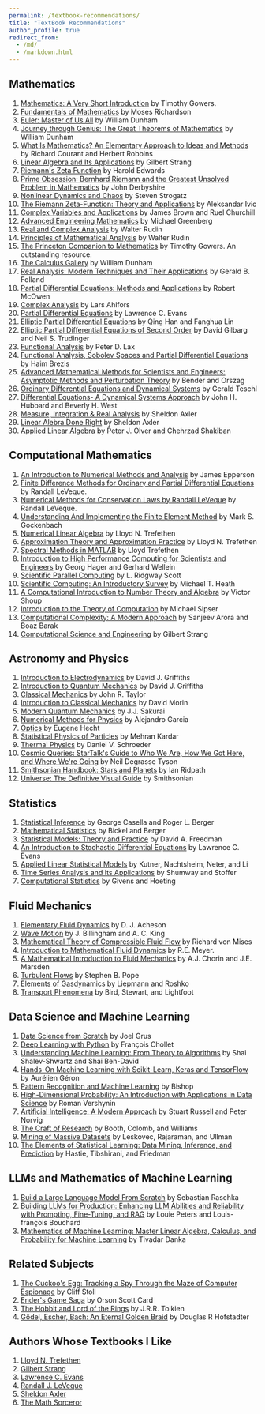 ```yaml
---
permalink: /textbook-recommendations/
title: "TextBook Recommendations"
author_profile: true
redirect_from: 
  - /md/
  - /markdown.html
---
```


## Mathematics

1. [Mathematics: A Very Short Introduction](http://www.amazon.com/Mathematics-Short-Introduction-Timothy-Gowers/dp/0192853619/ref=sr_1_1?s=books&ie=UTF8&qid=1460313156&sr=1-1&keywords=Mathematics+A+very+short+introduction) by Timothy Gowers.
2. [Fundamentals of Mathematics](http://www.amazon.com/Fundamentals-Mathematics-Moses-Richardson-Leonard/dp/0023996900/ref=sr_1_1?s=books&ie=UTF8&qid=1460313204&sr=1-1&keywords=Fundamentals+of+Mathematics+moses) by Moses Richardson
3. [Euler: Master of Us All](http://www.amazon.com/Euler-Master-Dolciani-Mathematical-Expositions/dp/0883853280/ref=sr_1_1?s=books&ie=UTF8&qid=1460313245&sr=1-1&keywords=Euler+master+of+us+all) by William Dunham
4. [Journey through Genius: The Great Theorems of Mathematics](http://www.amazon.com/Journey-through-Genius-Theorems-Mathematics/dp/014014739X/ref=sr_1_1?s=books&ie=UTF8&qid=1460313277&sr=1-1&keywords=Journey+through+Genius) by William Dunham
5. [What Is Mathematics? An Elementary Approach to Ideas and Methods](http://www.amazon.com/Mathematics-Elementary-Approach-Ideas-Methods/dp/0195105192/ref=sr_1_1?s=books&ie=UTF8&qid=1460313352&sr=1-1&keywords=What+is+Mathematics%3F) by Richard Courant and Herbert Robbins
6. [Linear Algebra and Its Applications](http://www.amazon.com/Linear-Algebra-Its-Applications-4th/dp/0030105676/ref=sr_1_3?s=books&ie=UTF8&qid=1460313383&sr=1-3&keywords=linear+algebra+strang) by Gilbert Strang
7. [Riemann's Zeta Function](http://www.amazon.com/Riemanns-Zeta-Function-Harold-Edwards/dp/0486417409/ref=sr_1_1?s=books&ie=UTF8&qid=1460313437&sr=1-1&keywords=Riemann%27s+Zeta+Function) by Harold Edwards
8. [Prime Obsession: Bernhard Riemann and the Greatest Unsolved Problem in Mathematics](http://www.amazon.com/Prime-Obsession-Bernhard-Greatest-Mathematics/dp/0452285259/ref=sr_1_2?s=books&rps=1&ie=UTF8&qid=1460313469&sr=1-2&keywords=Prime+Obsession) by John Derbyshire
9. [Nonlinear Dynamics and Chaos](http://www.amazon.com/Nonlinear-Dynamics-Chaos-Applications-Nonlinearity/dp/0813349109/ref=sr_1_1?s=books&ie=UTF8&qid=1460313505&sr=1-1&keywords=Nonlinear+Dynamics+and+Chaos) by Steven Strogatz
10. [The Riemann Zeta-Function: Theory and Applications](http://www.amazon.com/Riemann-Zeta-Function-Theory-Applications-Mathematics/dp/0486428133/ref=sr_1_2?s=books&ie=UTF8&qid=1460313549&sr=1-2&keywords=The+Riemann+Zeta-Function) by Aleksandar Ivic
11. [Complex Variables and Applications](http://www.amazon.com/Complex-Variables-Applications-James-Brown/dp/0073051942/ref=sr_1_2?s=books&ie=UTF8&qid=1460313577&sr=1-2&keywords=Complex+variables+brown) by James Brown and Ruel Churchill
12. [Advanced Engineering Mathematics](http://www.amazon.com/Advanced-Engineering-Mathematics-Michael-Greenberg/dp/0133214311/ref=sr_1_1?s=books&ie=UTF8&qid=1460313647&sr=1-1&keywords=Advanced+Engineering+Mathematics+Greenberg) by Michael Greenberg
13. [Real and Complex Analysis](http://www.amazon.com/Real-Complex-Analysis-Higher-Mathematics/dp/0070542341/ref=sr_1_2?s=books&ie=UTF8&qid=1460313676&sr=1-2&keywords=Real+and+Complex+Analysis+rudin) by Walter Rudin
14. [Principles of Mathematical Analysis](https://www.amazon.com/gp/product/007054235X/ref=dbs_a_def_rwt_bibl_vppi_i1) by Walter Rudin
15. [The Princeton Companion to Mathematics](https://www.amazon.com/Princeton-Companion-Mathematics-Timothy-Gowers/dp/0691118809) by Timothy Gowers. An outstanding resource.
16. [The Calculus Gallery](https://www.amazon.com/Calculus-Gallery-Masterpieces-Newton-Lebesgue/dp/0691136262) by William Dunham
17. [Real Analysis: Modern Techniques and Their Applications](https://www.amazon.com/Real-Analysis-Modern-Techniques-Applications/dp/0471317160) by Gerald B. Folland
18. [Partial Differential Equations: Methods and Applications](https://www.amazon.com/Partial-Differential-Equations-Methods-Applications/dp/0130093351) by Robert McOwen
19. [Complex Analysis](https://www.amazon.com/Complex-Analysis-Lars-Ahlfors/dp/0070006571) by Lars Ahlfors
20. [Partial Differential Equations](https://www.amazon.com/gp/product/0821849743/ref=dbs_a_def_rwt_bibl_vppi_i0) by Lawrence C. Evans
21. [Elliptic Partial Differential Equations](https://www.amazon.com/Elliptic-Partial-Differential-Equations-Courant/dp/0821853139) by Qing Han and Fanghua Lin
22. [Elliptic Partial Differential Equations of Second Order](https://www.amazon.com/Elliptic-Partial-Differential-Equations-Second/dp/3540411607) by David Gilbarg and Neil S. Trudinger
23. [Functional Analysis](https://www.amazon.com/Functional-Analysis-Peter-D-Lax/dp/0471556041) by Peter D. Lax
24. [Functional Analysis, Sobolev Spaces and Partial Differential Equations](https://www.amazon.com/Functional-Analysis-Differential-Equations-Universitext/dp/0387709134) by Haim Brezis
25. [Advanced Mathematical Methods for Scientists and Engineers: Asymptotic Methods and Perturbation Theory](https://www.amazon.com/Advanced-Mathematical-Methods-Scientists-Engineers/dp/0387989315) by Bender and Orszag
26. [Ordinary Differential Equations and Dynamical Systems](https://www.mat.univie.ac.at/~gerald/ftp/book-ode/ode.pdf) by Gerald Teschl
27. [Differential Equations- A Dynamical Systems Approach](https://www.amazon.com/Differential-Equations-Dynamical-Approach-Mathematics/dp/0387972862) by John H. Hubbard and Beverly H. West
28. [Measure, Integration & Real Analysis](https://measure.axler.net/) by Sheldon Axler
29. [Linear Alebra Done Right](https://www.amazon.com/Linear-Algebra-Right-Undergraduate-Mathematics/dp/3319110799/ref=sr_1_1?crid=1XTALQBH1EG1U&keywords=Linear+Algebra+done+right&qid=1700942687&s=books&sprefix=linear+algebra+done+right%2Cstripbooks%2C119&sr=1-1) by Sheldon Axler
30. [Applied Linear Algebra](https://link.springer.com/book/10.1007/978-3-319-91041-3) by Peter J. Olver and Chehrzad Shakiban


## Computational Mathematics
1. [An Introduction to Numerical Methods and Analysis](http://www.amazon.com/Introduction-Numerical-Methods-Analysis/dp/1118367596/ref=sr_1_1?s=books&ie=UTF8&qid=1460313320&sr=1-1&keywords=Introduction+to+Numerical+Methods+and+Analysis+epperson) by James Epperson
2. [Finite Difference Methods for Ordinary and Partial Differential Equations](https://www.amazon.com/Difference-Methods-Ordinary-Differential-Equations/dp/0898716292) by Randall LeVeque.
3. [Numerical Methods for Conservation Laws by Randall LeVeque](https://www.amazon.com/Numerical-Methods-Conservation-Randall-LeVeque/dp/3764327235/ref=sr_1_2?qid=1700674089&refinements=p_27%3ARandall%20LeVeque&s=books&sr=1-2) by Randall LeVeque.
4. [Understanding And Implementing the Finite Element Method](https://www.amazon.com/Understanding-Implementing-Finite-Element-Method/dp/0898716144) by Mark S. Gockenbach
5. [Numerical Linear Algebra](https://www.amazon.com/dp/0898713617/?tag=stackoverflow17-20) by Lloyd N. Trefethen
6. [Approximation Theory and Approximation Practice](https://www.amazon.com/Approximation-Theory-Practice-Applied-Mathematics/dp/1611972396) by Lloyd N. Trefethen
7. [Spectral Methods in MATLAB](https://people.maths.ox.ac.uk/trefethen/spectral.html) by Lloyd Trefethen
8. [Introduction to High Performance Computing for Scientists and Engineers](https://www.amazon.com/Introduction-Performance-Computing-Scientists-Computational/dp/143981192X) by Georg Hager and Gerhard Wellein
9. [Scientific Parallel Computing](https://www.amazon.com/Scientific-Parallel-Computing-Ridgway-Scott/dp/069111935X) by L. Ridgway Scott
10. [Scientific Computing: An Introductory Survey](https://www.amazon.com/Scientific-Computing-Introductory-Survey-Revised/dp/1611975573) by Michael T. Heath
11. [A Computational Introduction to Number Theory and Algebra](https://compmath.files.wordpress.com/2008/08/computational_introduction-to-number_theory_and_algebra.pdf) by Victor Shoup
12. [Introduction to the Theory of Computation](https://www.amazon.com/Introduction-Theory-Computation-Michael-Sipser/dp/113318779X) by Michael Sipser
13. [Computational Complexity: A Modern Approach](https://www.amazon.com/Computational-Complexity-Approach-Sanjeev-Arora/dp/0521424267) by Sanjeev Arora and Boaz Barak
14. [Computational Science and Engineering](https://www.amazon.com/Computational-Science-Engineering-Gilbert-Strang/dp/0961408812) by Gilbert Strang

## Astronomy and Physics
1. [Introduction to Electrodynamics](https://www.amazon.com/Introduction-Electrodynamics-David-J-Griffiths/dp/1108420419?&linkCode=sl1&tag=abakcus-20&linkId=0b2ded00747821a20d283f7f906f5120&language=en_US&ref_=as_li_ss_tl) by David J. Griffiths
2. [Introduction to Quantum Mechanics](https://www.amazon.com/Introduction-Quantum-Mechanics-David-Griffiths/dp/1107189632/ref=sr_1_1?crid=YYI0MHUF339G&keywords=Introduction+to+Quantum+Mechanics&qid=1681788312&s=books&sprefix=introduction+to+quantum+mechanics%2Cstripbooks%2C448&sr=1-1&ufe=app_do%3Aamzn1.fos.18ed3cb5-28d5-4975-8bc7-93deae8f9840) by David J. Griffiths
3. [Classical Mechanics](https://www.amazon.com/Classical-Mechanics-CLASSICAL-MECHANICS-Hardcover/dp/B00SLS9J5U?&linkCode=sl1&tag=abakcus-20&linkId=c271059fc6d25e3d2dfeac3e3044c1a7&language=en_US&ref_=as_li_ss_tl) by John R. Taylor
4. [Introduction to Classical Mechanics](https://www.amazon.com/Introduction-Classical-Mechanics-Problems-Solutions/dp/0521876222?&linkCode=sl1&tag=abakcus-20&linkId=9f6b888fb7de2c24f0f276c22cedcd18&language=en_US&ref_=as_li_ss_tl) by David Morin
5. [Modern Quantum Mechanics](https://www.amazon.com/Modern-Quantum-Mechanics-Revised-Sakurai/dp/0201539292?&linkCode=sl1&tag=abakcus-20&linkId=807ea7ddc8f2c04377058e81c940c072&language=en_US&ref_=as_li_ss_tl) by J.J. Sakurai
6. [Numerical Methods for Physics](https://www.amazon.com/Numerical-Methods-Physics-Python-Alejandro/dp/1548865494?&linkCode=sl1&tag=abakcus-20&linkId=9c37cc06115e9bd42f87232dfd4e183c&language=en_US&ref_=as_li_ss_tl) by Alejandro Garcia
7. [Optics](https://www.amazon.com/Optics-5th-Eugene-Hecht/dp/0133977226?&linkCode=sl1&tag=abakcus-20&linkId=f5458e53a04bfc6faa4496e12688d1a7&language=en_US&ref_=as_li_ss_tl) by Eugene Hecht
8. [Statistical Physics of Particles](https://www.amazon.com/Statistical-Physics-Particles-Mehran-Kardar/dp/0521873428?&linkCode=sl1&tag=abakcus-20&linkId=8dcc8e1107a8e1b2b53a091f2430a80b&language=en_US&ref_=as_li_ss_tl) by Mehran Kardar
9. [Thermal Physics](https://www.amazon.com/Introduction-Thermal-Physics-Daniel-Schroeder/dp/0192895559?&linkCode=sl1&tag=abakcus-20&linkId=0870f14a026ff09905cb38df55db342e&language=en_US&ref_=as_li_ss_tl) by Daniel V. Schroeder
10. [Cosmic Queries: StarTalk's Guide to Who We Are, How We Got Here, and Where We're Going](https://www.amazon.com/Cosmic-Queries-StarTalks-Guide-Where/dp/1426221770) by Neil Degrasse Tyson
11. [Smithsonian Handbook: Stars and Planets](https://www.amazon.com/Smithsonian-Handbooks-Stars-Planets/dp/0789489880/ref=sr_1_sc_1?s=books&ie=UTF8&qid=1460313755&sr=1-1-spell&keywords=Stars+and+Planetrs+Smithsonian) by Ian Ridpath
12. [Universe: The Definitive Visual Guide](https://www.amazon.com/Universe-Robert-Dinwiddie/dp/0756698413) by Smithsonian


## Statistics 
1. [Statistical Inference](https://www.amazon.com/Statistical-Inference-George-Casella/dp/0534243126) by George Casella and  Roger L. Berger 
2. [Mathematical Statistics](https://www.amazon.com/Mathematical-Statistics-Basic-Selected-Topics/dp/0132306379/) by Bickel and Berger 
3. [Statistical Models: Theory and Practice](https://www.amazon.com/Statistical-Models-Practice-David-Freedman/dp/0521743850) by David A. Freedman
4. [An Introduction to Stochastic Differential Equations](https://www.amazon.com/Introduction-Stochastic-Differential-Equations/dp/1470410540) by Lawrence C. Evans
5. [Applied Linear Statistical Models](https://www.amazon.com/Applied-Linear-Statistical-Models-Michael/dp/007310874X) by Kutner, Nachtsheim, Neter, and Li  
6. [Time Series Analysis and Its Applications](https://www.amazon.com/Time-Analysis-Its-Applications-Statistics/dp/3319524518) by Shumway and Stoffer 
7. [Computational Statistics](https://www.amazon.com/Computational-Statistics-Geof-H-Givens/dp/0470533315) by Givens and Hoeting


## Fluid Mechanics
1. [Elementary Fluid Dynamics](https://www.amazon.com/Elementary-Dynamics-Applied-Mathematics-Computing/dp/0198596790) by D. J. Acheson
2. [Wave Motion](https://www.amazon.com/Motion-Cambridge-Texts-Applied-Mathematics/dp/0521634504) by J. Billingham and A. C. King
3. [Mathematical Theory of Compressible Fluid Flow](https://rads.stackoverflow.com/amzn/click/com/0486439410) by Richard von Mises
4. [Introduction to Mathematical Fluid Dynamics](https://rads.stackoverflow.com/amzn/click/com/0486615545) by R.E. Meyer.
5. [A Mathematical Introduction to Fluid Mechanics](https://rads.stackoverflow.com/amzn/click/com/0387979182) by A.J. Chorin and J.E. Marsden
6. [Turbulent Flows](https://www.amazon.com/Turbulent-Flows-Stephen-B-Pope/dp/0521598869) by Stephen B. Pope
7. [Elements of Gasdynamics](https://www.amazon.com/Elements-Gasdynamics-H-W-Liepmann/dp/0486419630) by Liepmann and Roshko 
8. [Transport Phenomena](https://www.amazon.com/Transport-Phenomena-R-Byron-Bird/dp/047107392X) by Bird, Stewart, and Lightfoot


## Data Science and Machine Learning
1. [Data Science from Scratch](https://www.amazon.com/Data-Science-Scratch-Principles-Python/dp/1492041130) by Joel Grus
2. [Deep Learning with Python](https://www.manning.com/books/deep-learning-with-python-second-edition) by François Chollet
3. [Understanding Machine Learning: From Theory to Algorithms](https://www.amazon.com/Understanding-Machine-Learning-Theory-Algorithms/dp/1107057132) by  Shai Shalev-Shwartz and  Shai Ben-David
4. [Hands-On Machine Learning with Scikit-Learn, Keras and TensorFlow](https://www.amazon.com/Hands-Machine-Learning-Scikit-Learn-TensorFlow/dp/1492032646) by Aurélien Géron
5. [Pattern Recognition and Machine Learning](https://www.amazon.com/Pattern-Recognition-Learning-Information-Statistics/dp/0387310738) by Bishop 
6. [High-Dimensional Probability: An Introduction with Applications in Data Science](https://www.amazon.com/High-Dimensional-Probability-Introduction-Applications-Probabilistic/dp/1108415199/) by Roman Vershynin
7. [Artificial Intelligence: A Modern Approach](https://www.amazon.com/Artificial-Intelligence-Modern-Approach-3rd/dp/0136042597) by Stuart Russell and Peter Norvig
8. [The Craft of Research](https://www.amazon.com/Research-Chicago-Writing-Editing-Publishing/dp/0226065669) by Booth, Colomb, and Williams
9. [Mining of Massive Datasets](https://www.amazon.com/Mining-Massive-Datasets-Jure-Leskovec/dp/1107077230) by Leskovec, Rajaraman, and Ullman
10. [The Elements of Statistical Learning: Data Mining, Inference, and Prediction](https://www.amazon.com/Elements-Statistical-Learning-Prediction-Statistics/dp/0387848576) by Hastie, Tibshirani, and Friedman

## LLMs and Mathematics of Machine Learning
1. [Build a Large Language Model From Scratch](https://www.manning.com/books/build-a-large-language-model-from-scratch) by Sebastian Raschka
2. [Building LLMs for Production: Enhancing LLM Abilities and Reliability with Prompting, Fine-Tuning, and RAG](https://www.amazon.com/Building-LLMs-Production-Reliability-Fine-Tuning/dp/B0D4FFPFW8) by Louie Peters and Louis-françois Bouchard
3. [Mathematics of Machine Learning: Master Linear Algebra, Calculus, and Probability for Machine Learning](https://www.amazon.com/Mathematics-Machine-Learning-Calculus-Probability/dp/1837027870) by Tivadar Danka

## Related Subjects
1. [The Cuckoo's Egg: Tracking a Spy Through the Maze of Computer Espionage](http://www.amazon.com/Cuckoos-Egg-Tracking-Computer-Espionage/dp/1416507787/ref=sr_1_1?s=books&ie=UTF8&qid=1460313724&sr=1-1&keywords=The+Cuckoo%27s+Egg) by Cliff Stoll
2. [Ender's Game Saga](https://www.goodreads.com/series/43963-ender-s-saga) by Orson Scott Card
3. [The Hobbit and Lord of the Rings](https://www.amazon.com/J-R-R-Tolkien-4-Book-Boxed-Set/dp/0345538374) by J.R.R. Tolkien 
4. [Gödel, Escher, Bach: An Eternal Golden Braid](https://www.amazon.com/G%C3%B6del-Escher-Bach-Eternal-Golden/dp/0465026567/ref=sr_1_1?crid=FXSAGC5IJF5I&keywords=Godel+Escher+Batch&qid=1700942152&s=books&sprefix=godel+escher+batch%2Cstripbooks%2C116&sr=1-1) by Douglas R Hofstadter

## Authors Whose Textbooks I Like
1. [Lloyd N. Trefethen](https://people.maths.ox.ac.uk/trefethen/papers.html)
2. [Gilbert Strang](https://math.mit.edu/~gs/papers/papers.html)
3. [Lawrence C. Evans](https://math.berkeley.edu/~evans/)
4. [Randall J. LeVeque](https://faculty.washington.edu/rjl/booksnotes.html)
5. [Sheldon Axler](https://www.axler.net/books.html)
6. [The Math Sorceror](https://www.youtube.com/@TheMathSorcerer)
